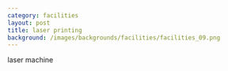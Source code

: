```yaml
---
category: facilities
layout: post
title: laser printing
background: /images/backgrounds/facilities/facilities_09.png
---
```

laser machine